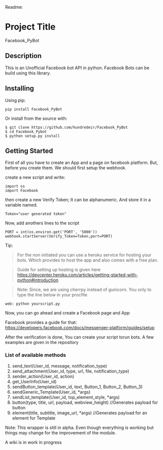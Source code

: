 Readme:

# Project Title

Facebook_PyBot

## Description
This is an Unofficial Facebook bot API in python. Facebook Bots can be build using this library.


## Installing
Using pip:


	pip install Facebook_PyBot

Or install from the source with:


	$ git clone https://github.com/hundredeir/Facebook_PyBot
	$ cd Facebook_Pybot
	$ python setup.py install

## Getting Started

First of all you have to create an App and a page on facebook platform.
But, before you create them. We should first setup the webhook.

create a new script and write:


	import os
	import Facebook

then create a new Verify Token; It can be alphanumeric. And store it in a variable named.

	Token="user generated token"

Now, add anothers lines to the script

	PORT = int(os.environ.get('PORT', '5000'))
	webhook.startServer(Verify_Token=Token,port=PORT)


Tip:
>For the non initiated you can use a heroku service for hosting your bots. Which provides to host the app and also comes with a free plan.

>Guide for setting up hosting is given here https://devcenter.heroku.com/articles/getting-started-with-python#introduction

>Note: Since, we are using cherrpy instead of gunicorn. You only to type the line below in your procfile

	web: python yourscript.py


Now, you can go ahead and create a Facebook page and App

Facebook provides a guide for that:	https://developers.facebook.com/docs/messenger-platform/guides/setup


After the verification is done, You can create your script torun bots. A few examples are given in the repository

### List of available methods

1. send_text(User_id, message, notification_type)
2. send_attachment(User_id, type, url, file, notification_type)
3. sender_action(User_id, action)
4. get_UserInfo(User_id)
5. sendButton_template(User_id, text, Button_1, Button_2, Button_3)
6. sendGeneric_Template(User_id, *args)
7. sendList_template(User_id, top_element_style, *args)
8. button(type, title, url, payload, webview_height)	//Generates payload for button
9. element(title, subtitle, image_url, *args)		//Generates payload for an element for Template

Note: This wrapper is still in alpha. Even though everything is working but things may change for the improvement of the module.

A wiki is in work in progress
